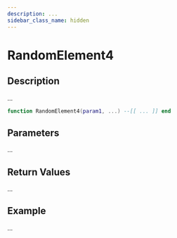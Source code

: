 ```yaml
---
description: ...
sidebar_class_name: hidden
---
```


# RandomElement4

## Description

...

```lua
function RandomElement4(param1, ...) --[[ ... ]] end
```

## Parameters

...

## Return Values

...

## Example

...

